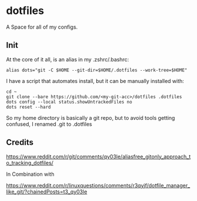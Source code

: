 # dotfiles
A Space for all of my configs. 

## Init

At the core of it all, is an alias in my .zshrc/.bashrc:

```
alias dots="git -C $HOME --git-dir=$HOME/.dotfiles --work-tree=$HOME"
```

I have a script that automates install, but it can be manually installed with:

```
cd ~
git clone --bare https://github.com/<my-git-acc>/dotfiles .dotfiles
dots config --local status.showUntrackedFiles no
dots reset --hard
```

So my home directory is basically a git repo, but to avoid tools getting confused, I renamed .git to .dotfiles

## Credits

https://www.reddit.com/r/git/comments/qy03le/aliasfree_gitonly_approach_to_tracking_dotfiles/

In Combination with

https://www.reddit.com/r/linuxquestions/comments/r3qyjf/dotfile_manager_like_git/?chainedPosts=t3_qy03le 

